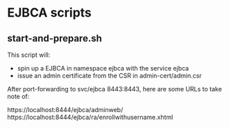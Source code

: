 # EJBCA scripts

## start-and-prepare.sh

This script will:

- spin up a EJBCA in namespace ejbca with the service ejbca
- issue an admin certificate from the CSR in admin-cert/admin.csr

After port-forwarding to svc/ejbca 8443:8443, here are
some URLs to take note of:

https://localhost:8444/ejbca/adminweb/
https://localhost:8444/ejbca/ra/enrollwithusername.xhtml

